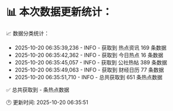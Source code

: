 📊 本次数据更新统计：
==========================

📈 数据分类统计：
- 2025-10-20 06:35:39,236 - INFO - 获取到 热点资讯 169 条数据
- 2025-10-20 06:35:42,362 - INFO - 获取到 今日热点 16 条数据
- 2025-10-20 06:35:45,057 - INFO - 获取到 公社热帖 389 条数据
- 2025-10-20 06:35:49,063 - INFO - 获取到 财经日历 77 条数据
- 2025-10-20 06:35:51,710 - INFO - 总共获取到 651 条热点数据

✅ 总共获取到 - 条热点数据

🕐 更新时间: 2025-10-20 06:35:51

